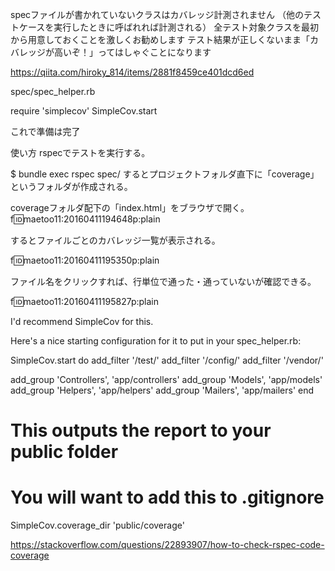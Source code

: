 
specファイルが書かれていないクラスはカバレッジ計測されません
（他のテストケースを実行したときに呼ばれれば計測される）
全テスト対象クラスを最初から用意しておくことを激しくお勧めします
テスト結果が正しくないまま「カバレッジが高いぞ！」ってはしゃぐことになります

https://qiita.com/hiroky_814/items/2881f8459ce401dcd6ed

spec/spec_helper.rb

require 'simplecov'
SimpleCov.start

これで準備は完了

使い方
rspecでテストを実行する。

$ bundle exec rspec spec/
するとプロジェクトフォルダ直下に「coverage」というフォルダが作成される。


coverageフォルダ配下の「index.html」をブラウザで開く。
f:id:maetoo11:20160411194648p:plain

するとファイルごとのカバレッジ一覧が表示される。

f:id:maetoo11:20160411195350p:plain

ファイル名をクリックすれば、行単位で通った・通っていないが確認できる。

f:id:maetoo11:20160411195827p:plain

I'd recommend SimpleCov for this.

Here's a nice starting configuration for it to put in your spec_helper.rb:

SimpleCov.start do
  add_filter '/test/'
  add_filter '/config/'
  add_filter '/vendor/'

  add_group 'Controllers', 'app/controllers'
  add_group 'Models', 'app/models'
  add_group 'Helpers', 'app/helpers'
  add_group 'Mailers', 'app/mailers'
end
# This outputs the report to your public folder
# You will want to add this to .gitignore
SimpleCov.coverage_dir 'public/coverage'

https://stackoverflow.com/questions/22893907/how-to-check-rspec-code-coverage